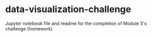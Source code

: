 # data-visualization-challenge
Jupyter notebook file and readme for the completion of Module 5's challenge (homework)
